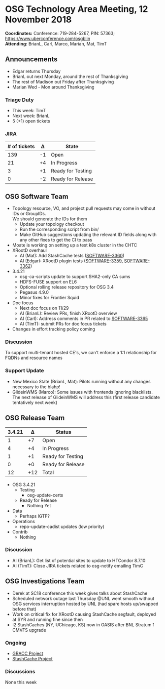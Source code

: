 # OSG Technology Area Meeting, 12 November 2018

**Coordinates:** Conference: 719-284-5267, PIN: 57363; <https://www.uberconference.com/osgblin>  
**Attending:** BrianL, Carl, Marco, Marian, Mat, TimT


## Announcements

-   Edgar returns Thursday
-   BrianL out next Monday, around the rest of Thanksgiving
-   The rest of Madison out Friday after Thanksgiving
-   Marian Wed - Mon around Thanksgiving


### Triage Duty

-   This week: TimT
-   Next week: BrianL
-   5 (+1) open tickets


### JIRA

| # of tickets | &Delta; | State             |
|------------ |------- |----------------- |
| 139          | -1      | Open              |
| 21           | +4      | In Progress       |
| 3            | +1      | Ready for Testing |
| 0            | -2      | Ready for Release |


## OSG Software Team

-   Topology resource, VO, and project pull requests may come in without IDs or GroupIDs.  
    We should generate the IDs for them  
    -   Update your topology checkout
    -   Run the corresponding script from bin/
    -   Make GitHub suggestions updating the relevant ID fields along with any other fixes to get the CI to pass
-   Moate is working on setting up a test k8s cluster in the CHTC
-   XRootD overhaul  
    -   AI (Mat): Add StashCache tests ([SOFTWARE-3360](https://opensciencegrid.atlassian.net/browse/SOFTWARE-3360))
    -   AI (Edgar): XRootD plugin tests ([SOFTWARE-3359](https://opensciencegrid.atlassian.net/browse/SOFTWARE-3359), [SOFTWARE-3362](https://opensciencegrid.atlassian.net/browse/SOFTWARE-3362))
-   3.4.21  
    -   osg-ca-scripts update to support SHA2-only CA sums
    -   HDFS-FUSE support on EL6
    -   Optional rolling release repository for OSG 3.4
    -   Pegasus 4.9.0
    -   Minor fixes for Frontier Squid
-   Doc focus  
    -   Next doc focus on 11/29
    -   AI (BrianL): Review PRs, finish XRootD overview
    -   AI (Carl): Address comments in PR related to [SOFTWARE-3365](https://opensciencegrid.atlassian.net/browse/SOFTWARE-3365)
    -   AI (TimT): submit PRs for doc focus tickets
-   Changes in effort tracking policy coming


### Discussion

To support multi-tenant hosted CE's, we can't enforce a 1:1 relationship for FQDNs and resource names


### Support Update

-   New Mexico State (BrianL, Mat): Pilots running without any changes necessary to the blahp!
-   GlideinWMS (Marco): Some issues with frontends ignoring blacklists. The next release of GlideinWMS will address this (first release candidate tentatively next week)


## OSG Release Team

| 3.4.21 | &Delta; | Status            |
|------ |------- |----------------- |
| 1      | +7      | Open              |
| 4      | +4      | In Progress       |
| 1      | +1      | Ready for Testing |
| 0      | +0      | Ready for Release |
| 12     | +12     | Total             |

-   OSG 3.4.21  
    -   Testing  
        -   osg-update-certs
    -   Ready for Release  
        -   Nothing Yet
-   Data  
    -   Perhaps IGTF?
-   Operations  
    -   repo-update-cadist updates (low priority)
-   Contrib
    -   Nothing

### Discussion

-   AI (BrianL): Get list of potential sites to update to HTCondor 8.7.10
-   AI (TimT): Close JIRA tickets related to osg-notify emailing TimC


## OSG Investigations Team

-   Derek at SC18 conference this week gives talks about StashCache
-   Scheduled network outage last Thursday @UNL went smooth without OSG services interruption hosted by UNL (had spare hosts up/swapped before that)
-   Work on critical fix for XRootD causing StashCache segfault, deployed at SYR and running fine since then 
-   I2 StashCaches (NY, UChicago, KS) now in OASIS after BNL Stratum 1 CMVFS upgrade


### Ongoing

-   [GRACC Project](https://opensciencegrid.atlassian.net/projects/GRACC)
-   [StashCache Project](http://opensciencegrid.org/docs/data/stashcache/overview/)


### Discussions

None this week
